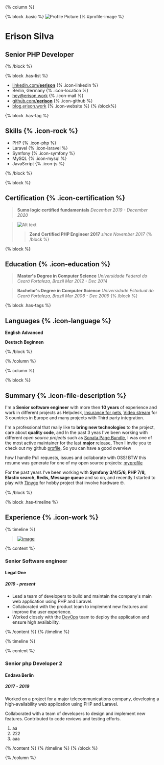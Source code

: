 {% column %}

{% block .basic %}
![Profile Picture](https://avatars.githubusercontent.com/u/6358755?v=4) {% #profile-image %}

# Erison Silva

## Senior PHP Developer

{% /block %}

{% block .has-list %}
- [linkedin.com/**eerison**](https://www.linkedin.com/in/eerison) {% .icon-linkedin %}
- Berlin, Germany {% .icon-location %}
- [hey@erison.work](mailto:hey@erison.work) {% .icon-mail %}
- [github.com/**eerison**][link_github_profile] {% .icon-github %}
- [blog.erison.work](https:blog.erison.work) {% .icon-website %}
{% /block%}

{% block .has-tag %}

## Skills {% .icon-rock %}

- PHP {% .icon-php %}
- Laravel {% .icon-laravel %}
- Symfony {% .icon-symfony %}
- MySQL {% .icon-mysql %}
- JavaScript {% .icon-js %}

{% /block %}

{% block %}

## Certification {% .icon-certification %}


> **Sumo logic certified fundamentals**
> *December 2019 - December 2020*

> ![Alt text](https://user-images.githubusercontent.com/6358755/226969617-612c5fc9-1859-4708-9212-2cb36143fdfd.gif)
>> **Zend Certified PHP Engineer 2017**
>> *since November 2017*
{% /block %}

{% block %}
## Education {% .icon-education %}

>**Master's Degree in Computer Science**
>*Universidade Federal do Ceará*
>*Fortaleza, Brazil*
>*Mar 2012 - Dec 2014*

>**Bachelor's Degree in Computer Science**
>*Universidade Estadual do Ceará*
>*Fortaleza, Brazil*
> *Mar 2006 - Dec 2009*
{% /block %}

{% block .has-tags %}
## Languages {% .icon-language %}

**English**
**Advanced**

**Deutsch**
**Beginnen**

{% /block %}

{% /column %}

{% column %}

{% block %}
## Summary {% .icon-file-description %}

I'm a **Senior software engineer** with more then **10 years** of experience and work in different projects as Helpdesk, [Insurance for pets](https://petcopetwellness.com), [Video stream](https://flimmit.at/de/) for 3 countries 
in Europe and many projects with Third party integration.

I'm a professional that really like to **bring new technologies** to the project, care about **quality code**, 
and In the past 3 yeas I've been working with different _open source projects_ such as [Sonata Page Bundle][link_sonata], 
I was one of the most active maintainer for the [last **major** release][link_sonata_release_4_issue], 
Then I invite you to check out my github [profile][link_github_profile], So you can have a good overview 

how I handle Pull requests, issues and collaborate with OSS!
BTW this resume was generate for one of my open source projects: [myprofile][link_github_myprofile]

For the past years I've been working with **Symfony 3/4/5/6, PHP 7/8, Elastic search, Redis, Message queue** and so on, 
and recently I started to play with [Tinygo][link_tinygo] for hobby project that involve hardware 🤓.

{% /block %}

{% block .has-timeline %}
## Experience {% .icon-work %}

{% timeline %}

> [![image](https://user-images.githubusercontent.com/6358755/227289068-b6c3e1f3-1f63-47a0-a214-77b0297263dc.jpeg)](#)

{% content  %}
### Senior Software engineer
#### Legal One
##### 2019 - present

- Lead a team of developers to build and maintain the company's main web application using PHP and Laravel.
- Collaborated with the product team to implement new features and improve the user experience.
- Worked closely with the [DevOps](#) team to deploy the application and ensure high availability. 

{% /content %}
{% /timeline %}


{% timeline %}
> 
{% content %}
### Senior php Developer 2
#### Endava Berlin
##### 2017 - 2019

Worked on a project for a major telecommunications company, developing a high-availability web application using PHP and Laravel.

Collaborated with a team of developers to design and implement new features.
Contributed to code reviews and testing efforts. 

1. aa
1. 222
1. aaa
  
  

{% /content %}
{% /timeline %}
{% /block %}

{% /column %}

[link_github_profile]: https://github.com/eerison
[link_github_myprofile]: https://github.com/shield-wall/myprofile
[link_sonata_release_4_issue]: https://github.com/sonata-project/SonataPageBundle/issues/1495
[link_sonata]: https://github.com/sonata-project/SonataPageBundle
[link_tinygo]: https://tinygo.org/
